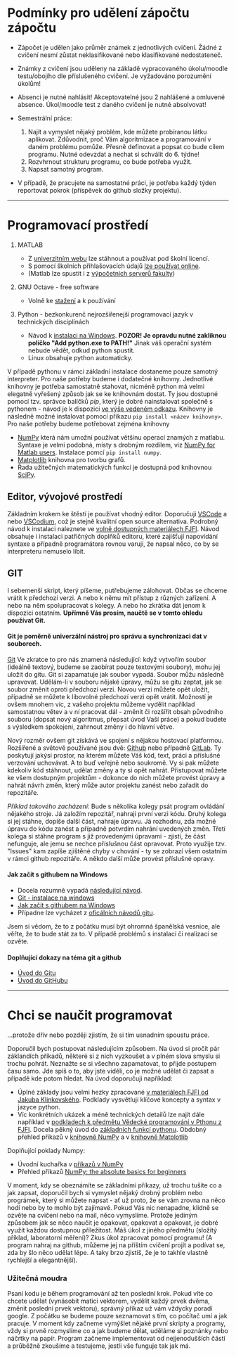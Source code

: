 # Podmínky pro udělení zápočtu zápočtu

- Zápočet je udělen jako průměr známek z jednotlivých cvičení. Žádné z cvičení nesmí zůstat neklasifikované nebo klasifikované nedostateneč.
- Známky z cvičení jsou uděleny na základě vypracovaného úkolu/moodle testu/obojího dle příslušeného cvičení. Je vyžadováno porozumění úkolům!
- Absenci je nutné nahlásit! Akceptovatelné jsou 2 nahlášené a omluvené absence. Úkol/moodle test z daného cvičení je nutné absolvovat!
- Semestrální práce:

   1. Najít a vymyslet nějaký problém, kde můžete probíranou látku aplikovat. Zdůvodnit, proč Vám algoritmizace a programování v daném problému pomůže. Přesně definovat a popsat co bude cílem programu. Nutné odevzdat a nechat si schválit do 6. týdne!
   2. Rozvhrnout strukturu programu, co bude potřeba využít.
   3. Napsat samotný program.

- V případě, že pracujete na samostatné práci, je potřeba každý týden reportovat pokrok (příspěvek do github složky projektu).

---

# Programovací prostředí

1. MATLAB
   - Z [univerzitním webu](https://download.cvut.cz/campus-wide-matlab/) lze stáhnout a používat pod školní licencí.
   - S pomocí školních přihlašovacích údajů [lze používat online](https://www.mathworks.com/products/matlab-online.html).
   - (Matlab lze spustit i z [výpočetních serverů fakulty](https://fs.cvut.cz/zamestnanci/informace-o-sluzbach/cps/sluzby/el/))

2. GNU Octave - free software
   - Volně ke [stažení](https://octave.org/) a k používání

3. Python - bezkonkurenč nejrozšířenejší programovací jazyk v technických disciplínách
   - Návod k [instalaci na Windows](https://kitner.cz/testovani_softwaru/jak-nainstalovat-python/). __POZOR! Je opravdu nutné zakliknou políčko "Add python.exe to PATH!"__ Jinak váš operační systém nebude vědět, odkud python spustit.
   - Linux obsahuje python automaticky.

V případě pythonu v rámci základní instalace dostaneme pouze samotný interpreter.
Pro naše potřeby budeme i dodatečné knihovny.
Jednotlivé knihovny je potřeba samostatně stahovat, nicméně python má velmi elegatně vyřešený způsob jak se ke knihovnám dostat.
Ty jsou dostupné pomocí tzv. správce balíčků _pip_, který je dobré nainstalovat společně s pythonem - návod je k dispozici [ve výše vedeném odkazu](https://kitner.cz/testovani_softwaru/jak-nainstalovat-python/).
Knihovny je následně možné instalovat pomocí příkazu `pip install <název knihovny>`.
Pro naše potřeby budeme potřebovat zejména knihovny

- [NumPy](https://numpy.org/) která nám umožní používat většinu operací znamých z matlabu. Syntaxe je velmi podobná, místy s drobným rozdílem, viz [NumPy for Matlab users](https://numpy.org/devdocs/user/numpy-for-matlab-users.html). Instalace pomcí `pip install numpy`.
- [Matplotlib](https://matplotlib.org/) knihovna pro tvorbu grafů.
- Řada užitečných matematických funkcí je dostupná pod knihovnou [SciPy](https://scipy.org/).


## Editor, vývojové prostředí

Základním krokem ke štěstí je používat vhodný editor.
Doporučuji [VSCode](https://code.visualstudio.com/) a nebo [VSCodium](https://vscodium.com/), což je stejně kvalitní open source alternativa.
Podrobný návod k instalaci naleznete ve [volně dostupných materiálech FJFI](https://gitlab.fjfi.cvut.cz/ksi/zpro-2023-public/-/blob/main/14%20VSCodium.ipynb?ref_type=heads).
Návod obsahuje i instalaci patřičných doplňků editoru, které zajišťují napovídání syntaxe a případně programátora rovnou varují, že napsal něco, co by se interpreteru nemuselo líbit.

## GIT

I sebemenší skript, který píšeme, putřebujeme zálohovat.
Občas se chceme vrátit k předchozí verzi.
A nebo k němu mít přístup z různých zařízení.
A nebo na něm spolupracovat s kolegy.
A nebo ho zkrátka dát jenom k dispozici ostatním.
__Upřímně Vás prosím, naučtě se v tomto ohledu používat Git.__

#### Git je poměrně univerzální nástroj pro správu a synchronizaci dat v souborech.

[Git](https://git-scm.com/)
Ve zkratce to pro nás znamená následující: když vytvořím soubor (ideálně textový, budeme se zaobírat pouze textovými soubory), mohu jej uložit do gitu.
Git si zapamatuje jak soubor vypadá.
Soubor můžu následně upravovat. Udělám-li v souboru nějaké úpravy, můžu se gitu zeptat, jak se soubor změnit oproti předchozí verzi.
Novou verzi můžete opět uložit, případně se můžete k libovolné předchozí verzi opět vrátit.
Možností je ovšem mnohem víc, z vašeho projektu můžeme vydělit například samostatnou větev a v ní pracovat dál - změnit či rozšířit obsah původního souboru (dopsat nový algoritmus, přepsat úvod Vaší práce) a pokud budete s výsledkem spokojeni, zahrnout změny i do hlavní větve.


Nový rozměr ovšem git získává ve spojení s nějakou hostovací platformou. Rozšířené a světově používané jsou dvě: [Github](https://github.com/) nebo případně [GitLab](https://gitlab.com/).
Ty poskytují jakýsi prostor, na kterém můžete Váš kód, text, práci a příslušné verzování uchovávat.
A to buď veřejně nebo soukromě.
Vy si pak můžete kdekoliv kód stáhnout, udělat změny a ty si opět nahrát.
Přistupovat můžete ke všem dostupným projektům - dokonce do nich můžete provést úpravy a nahrát návrh změn, který může autor projektu zanést nebo zařadit do repozitáře.

_Příklad takového zacházení:_ Bude s několika kolegy psát program ovládání nějakého stroje. Já založím repozitář, nahraji první verzi kódu. Druhý kolega si jej stáhne, dopíše další část, nahraje úpravu. Já rozhodnu, zda možné úpravu do kódu zanést a případně potvrdím nahrání uvedených změn. Třetí kolega si stáhne program s již provedenými úpravami - zjistí, že část nefunguje, ale jemu se nechce příslušnou část opravovat. Proto využije tzv. "Issues" kam zapíše zjištěné chyby v chování - ty se zobrazí všem ostatním v rámci github repozitáře. A někdo další může provést příslušné opravy.

#### Jak začít s githubem na Windows

- Docela rozumně vypadá [následující návod](https://www.miroslavholec.cz/blog/kompletni-pruvodce-github-pro-visual-studio-code).
- [Git - instalace na windows](https://github.com/git-guides/install-git)
- [Jak začít s githubem na Windows](https://www.pluralsight.com/resources/blog/guides/using-git-and-github-on-windows)
- Případne lze vycházet z [oficálních návodů gitu](https://git-scm.com/book/cs/v2).

Jsem si vědom, že to z počátku musí být ohromná španělská vesnice, ale věřte, že to bude stát za to. V případě problémů s instalací či realizací se ozvěte.

#### Doplňující dokazy na téma git a github

- [Úvod do Gitu](https://learn.microsoft.com/cs-cz/training/modules/intro-to-git/)
- [Úvod do GitHubu](https://learn.microsoft.com/cs-cz/training/modules/introduction-to-github/)

---

# Chci se naučit programovat

...protože dřív nebo později zjistím, že si tím usnadním spoustu práce.

Doporučil bych postupovat následujícím způsobem.
Na úvod si pročít pár záklandích příkadů, některé si z nich vyzkoušet a v plném slova smyslu si trochu pohrát.
Neznažte se si všechno zapamatovat, to přijde postupem času samo.
Jde spíš o to, aby jste viděli, co je možné udělat či zapsat a případě kde potom hledat.
Na úvod doporučuji například:

- Úplné základy jsou velmi hezky zpracované [v materiálech FJFI od Jakuba Klinkovského](https://gitlab.fjfi.cvut.cz/ksi/zpro-2023-public). Podklady vysvětlují klíčové koncepty a syntax v jazyce python.
- Víc konkrétních ukázek a méně technických detailů lze najít dále například v [podkladech k předmětu Vědecké programování v Pthonu z FJFI](https://coobas.gitlab.io/python-fjfi/). Docela pěkný úvod do [základních funkcí pythonu](https://coobas.gitlab.io/python-fjfi/posts/zakladni-syntaxe.html). Obdobný přehled příkazů v [knihovně NumPy](https://coobas.gitlab.io/python-fjfi/posts/zaklady-numpy.html) a v [knihovně Matplotlib](https://coobas.gitlab.io/python-fjfi/posts/matplotlib.html)

Doplňující poklady Numpy:

- Úvodní kuchařka v [příkazů v NumPy](https://numpy.org/doc/stable/user/quickstart.html)
- Přehled příkazů [NumPy: the absolute basics for beginners](https://numpy.org/doc/stable/user/absolute_beginners.html)

V moment, kdy se obeznámíte se základními příkazy, už trochu tušíte co a jak zapsat, doporučil bych si vymyslet nějaký drobný problém nebo prográmek, který si můžete napsat - ať už proto, že se vám zrovna na něco hodí nebo by to mohlo být zajímavé. Pokud Vás nic nenapadne, klidně se ozvěte na cvičení nebo na mail, něco vymyslíme.
Protože jediným způsobem jak se něco naučit je opakovat, opakovat a opakovat, je dobré využít každou dostupnou příležitost. Máš úkol z jiného předmětu (složitý příklad, laboratorní měření)? Zkus úkol zpracovat pomocí programu! (A program nahraj na github, můžeme jej na příštím cvičení projít a podívat se, zda by šlo něco udělat lépe. A taky brzo zjistíš, že je to takhle vlastně rychlejší a elegantnější).

### Užitečná moudra

Psaní kodu je během programování až ten poslední krok.
Pokud víte co chcete udělat (vynásobit matici vektorem, vydělit každý prvek dvěma, změnit poslední prvek vektoru), správný příkaz už vám vždycky poradí google.
Z počátku se budeme pouze seznamovat s tím, co počítač umí a jak pracuje.
V moment kdy začneme vymýšlet nějaké první skripty a programy, vždy si prvně rozmyslíme co a jak budeme dělat, uděláme si poznánky nebo náčrtky na papír.
Program začneme implementovat od nejjenodušších částí a průběžně zkoušíme a testujeme, jestli vše funguje tak jak má.
